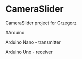 # CameraSlider
CameraSlider project for Grzegorz

#Arduino

Arduino Nano - transmitter

Arduino Uno - receiver
